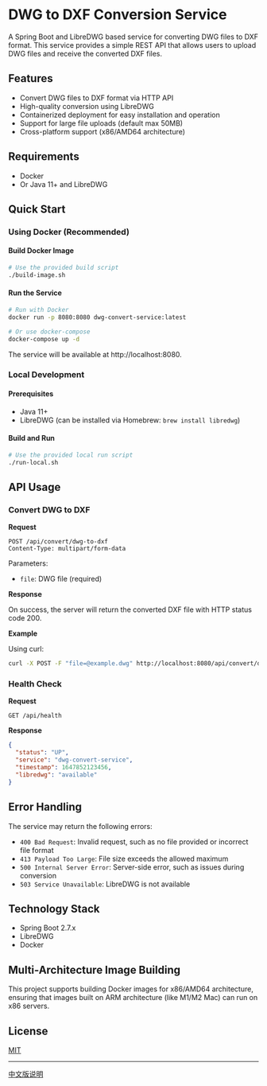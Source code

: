 # DWG to DXF Conversion Service

A Spring Boot and LibreDWG based service for converting DWG files to DXF format. This service provides a simple REST API that allows users to upload DWG files and receive the converted DXF files.

## Features

- Convert DWG files to DXF format via HTTP API
- High-quality conversion using LibreDWG
- Containerized deployment for easy installation and operation
- Support for large file uploads (default max 50MB)
- Cross-platform support (x86/AMD64 architecture)

## Requirements

- Docker
- Or Java 11+ and LibreDWG

## Quick Start

### Using Docker (Recommended)

#### Build Docker Image

```bash
# Use the provided build script
./build-image.sh
```

#### Run the Service

```bash
# Run with Docker
docker run -p 8080:8080 dwg-convert-service:latest

# Or use docker-compose
docker-compose up -d
```

The service will be available at http://localhost:8080.

### Local Development

#### Prerequisites

- Java 11+
- LibreDWG (can be installed via Homebrew: `brew install libredwg`)

#### Build and Run

```bash
# Use the provided local run script
./run-local.sh
```

## API Usage

### Convert DWG to DXF

**Request**

```
POST /api/convert/dwg-to-dxf
Content-Type: multipart/form-data
```

Parameters:
- `file`: DWG file (required)

**Response**

On success, the server will return the converted DXF file with HTTP status code 200.

**Example**

Using curl:

```bash
curl -X POST -F "file=@example.dwg" http://localhost:8080/api/convert/dwg-to-dxf -o output.dxf
```

### Health Check

**Request**

```
GET /api/health
```

**Response**

```json
{
  "status": "UP",
  "service": "dwg-convert-service",
  "timestamp": 1647852123456,
  "libredwg": "available"
}
```

## Error Handling

The service may return the following errors:

- `400 Bad Request`: Invalid request, such as no file provided or incorrect file format
- `413 Payload Too Large`: File size exceeds the allowed maximum
- `500 Internal Server Error`: Server-side error, such as issues during conversion
- `503 Service Unavailable`: LibreDWG is not available

## Technology Stack

- Spring Boot 2.7.x
- LibreDWG
- Docker

## Multi-Architecture Image Building

This project supports building Docker images for x86/AMD64 architecture, ensuring that images built on ARM architecture (like M1/M2 Mac) can run on x86 servers.

## License

[MIT](LICENSE)

---

[中文版说明](README_CN.md)